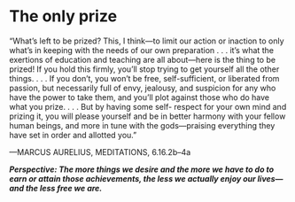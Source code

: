 # The only prize

“What’s left to be prized? This, I think—to limit our action or inaction to only what’s in keeping with the needs of our own preparation . . . it’s what the exertions of education and teaching are all about—here is the thing to be prized! If you hold this firmly, you’ll stop trying to get yourself all the other things. . . . If you don’t, you won’t be free, self-sufficient, or liberated from passion, but necessarily full of envy, jealousy, and suspicion for any who have the power to take them, and you’ll plot against those who do have what you prize. . . . But by having some self- respect for your own mind and prizing it, you will please yourself and be in better harmony with your fellow human beings, and more in tune with the gods—praising everything they have set in order and allotted you.”

—MARCUS AURELIUS, MEDITATIONS, 6.16.2b–4a

***Perspective: The more things we desire and the more we have to do to earn or attain those achievements, the less we actually enjoy our lives—and the less free we are.***
